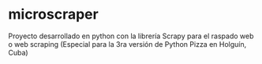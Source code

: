 # microscraper
Proyecto desarrollado en python con la librería Scrapy para el raspado web o web scraping (Especial para la 3ra versión de Python Pizza en Holguín, Cuba)
